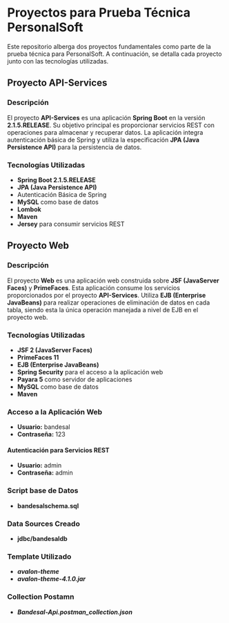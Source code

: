 # Proyectos para Prueba Técnica PersonalSoft

Este repositorio alberga dos proyectos fundamentales como parte de la prueba técnica para PersonalSoft. A continuación, se detalla cada proyecto junto con las tecnologías utilizadas.

## Proyecto API-Services

### Descripción
El proyecto **API-Services** es una aplicación **Spring Boot** en la versión **2.1.5.RELEASE**. Su objetivo principal es proporcionar servicios REST con operaciones para almacenar y recuperar datos. La aplicación integra autenticación básica de Spring y utiliza la especificación **JPA (Java Persistence API)** para la persistencia de datos.

### Tecnologías Utilizadas
- **Spring Boot 2.1.5.RELEASE**
- **JPA (Java Persistence API)**
- Autenticación Básica de Spring
- **MySQL** como base de datos
- **Lombok**
- **Maven**
- **Jersey** para consumir servicios REST

## Proyecto Web

### Descripción
El proyecto **Web** es una aplicación web construida sobre **JSF (JavaServer Faces)** y **PrimeFaces**. Esta aplicación consume los servicios proporcionados por el proyecto **API-Services**. Utiliza **EJB (Enterprise JavaBeans)** para realizar operaciones de eliminación de datos en cada tabla, siendo esta la única operación manejada a nivel de EJB en el proyecto web.

### Tecnologías Utilizadas
- **JSF 2 (JavaServer Faces)**
- **PrimeFaces 11**
- **EJB (Enterprise JavaBeans)**
- **Spring Security** para el acceso a la aplicación web
- **Payara 5** como servidor de aplicaciones
- **MySQL** como base de datos
- **Maven**

### Acceso a la Aplicación Web
- **Usuario:** bandesal
- **Contraseña:** 123

#### Autenticación para Servicios REST
- **Usuario:** admin
- **Contraseña:** admin

### Script base de Datos 
- **bandesalschema.sql**

### Data Sources Creado
- **jdbc/bandesaldb**

### Template Utilizado
- ***avalon-theme*** 
- ***avalon-theme-4.1.0.jar***
### Collection Postamn
- ***Bandesal-Api.postman_collection.json*** 

